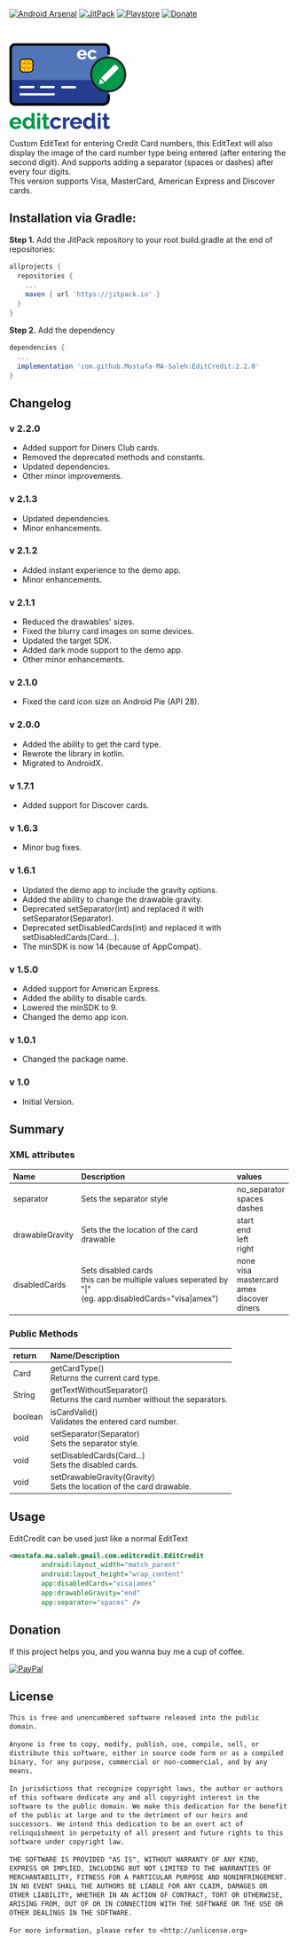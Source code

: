 [![Android Arsenal](https://img.shields.io/badge/Android%20Arsenal-EditCredit-green.svg?style=flat)](https://android-arsenal.com/details/1/6952)
[![JitPack](https://img.shields.io/badge/JitPack-2.2.0-blue.svg?style=flat)](https://jitpack.io/#Mostafa-MA-Saleh/EditCredit/2.2.0)
[![Playstore](https://img.shields.io/badge/Playstore-Demo-brightgreen.svg?style=flat)](https://play.google.com/store/apps/details?id=saleh.ma.mostafa.gmail.com.editcreditdemo)
[![Donate](https://img.shields.io/badge/Donate-PayPal-green.svg)](https://www.paypal.com/donate/?hosted_button_id=9RTEPXAVC99RW)

<br/>

![Edit Credit Logo](logo/logo_ldpi.png)

Custom EditText for entering Credit Card numbers, this EditText will also 
display the image of the card number type being entered (after entering the second digit).
And supports adding a separator (spaces or dashes) after every four digits.
<br/>This version supports Visa, MasterCard, American Express and Discover cards.

## Installation via Gradle:

<b>Step 1.</b> Add the JitPack repository to your root build.gradle at the end of repositories:
```gradle
allprojects {
  repositories {
    ...
    maven { url 'https://jitpack.io' }
  }
}
```

<b>Step 2.</b> Add the dependency
```gradle
dependencies {
  ...
  implementation 'com.github.Mostafa-MA-Saleh:EditCredit:2.2.0'
}
```

## Changelog
### v 2.2.0
- Added support for Diners Club cards.
- Removed the deprecated methods and constants.
- Updated dependencies.
- Other minor improvements.
### v 2.1.3
- Updated dependencies.
- Minor enhancements.
### v 2.1.2
- Added instant experience to the demo app.
- Minor enhancements.
### v 2.1.1
- Reduced the drawables' sizes.
- Fixed the blurry card images on some devices.
- Updated the target SDK.
- Added dark mode support to the demo app.
- Other minor enhancements.
### v 2.1.0
- Fixed the card icon size on Android Pie (API 28).
### v 2.0.0
- Added the ability to get the card type.
- Rewrote the library in kotlin.
- Migrated to AndroidX.
### v 1.7.1
- Added support for Discover cards.
### v 1.6.3
- Minor bug fixes.
### v 1.6.1
- Updated the demo app to include the gravity options.
- Added the ability to change the drawable gravity.
- Deprecated setSeparator(int) and replaced it with setSeparator(Separator).
- Deprecated setDisabledCards(int) and replaced it with setDisabledCards(Card...).
- The minSDK is now 14 (because of AppCompat).
### v 1.5.0
- Added support for American Express.
- Added the ability to disable cards.
- Lowered the minSDK to 9.
- Changed the demo app icon.
### v 1.0.1
- Changed the package name.
### v 1.0
- Initial Version.

## Summary

### XML attributes

| Name | Description | values |
|:---|:---|:---|
| separator | Sets the separator style | no_separator<br/>spaces<br/>dashes |
| drawableGravity | Sets the the location of the card drawable | start<br/>end<br/>left<br/>right |
| disabledCards | Sets disabled cards<br/>this can be multiple values seperated by "\|"<br/>(eg. app:disabledCards="visa\|amex") | none<br/>visa<br/>mastercard<br/>amex<br/>discover<br/>diners |

### Public Methods

| return | Name/Description |
|:---|:---|
| Card | getCardType()<br/>Returns the current card type. |
| String | getTextWithoutSeparator()<br/>Returns the card number without the separators. |
| boolean | isCardValid()<br/>Validates the entered card number. |
| void | setSeparator(Separator)<br/>Sets the separator style. |
| void | setDisabledCards(Card...)<br/>Sets the disabled cards. |
| void | setDrawableGravity(Gravity)<br/>Sets the location of the card drawable. |


## Usage

EditCredit can be used just like a normal EditText
```xml
<mostafa.ma.saleh.gmail.com.editcredit.EditCredit
        android:layout_width="match_parent"
        android:layout_height="wrap_content"
        app:disabledCards="visa|amex"
        app:drawableGravity="end"
        app:separator="spaces" />
```

## Donation

If this project helps you, and you wanna buy me a cup of coffee.

[![PayPal](https://cdn.rawgit.com/twolfson/paypal-github-button/1.0.0/dist/button.svg)](https://www.paypal.com/donate/?hosted_button_id=9RTEPXAVC99RW)

## License
```
This is free and unencumbered software released into the public domain.

Anyone is free to copy, modify, publish, use, compile, sell, or
distribute this software, either in source code form or as a compiled
binary, for any purpose, commercial or non-commercial, and by any
means.

In jurisdictions that recognize copyright laws, the author or authors
of this software dedicate any and all copyright interest in the
software to the public domain. We make this dedication for the benefit
of the public at large and to the detriment of our heirs and
successors. We intend this dedication to be an overt act of
relinquishment in perpetuity of all present and future rights to this
software under copyright law.

THE SOFTWARE IS PROVIDED "AS IS", WITHOUT WARRANTY OF ANY KIND,
EXPRESS OR IMPLIED, INCLUDING BUT NOT LIMITED TO THE WARRANTIES OF
MERCHANTABILITY, FITNESS FOR A PARTICULAR PURPOSE AND NONINFRINGEMENT.
IN NO EVENT SHALL THE AUTHORS BE LIABLE FOR ANY CLAIM, DAMAGES OR
OTHER LIABILITY, WHETHER IN AN ACTION OF CONTRACT, TORT OR OTHERWISE,
ARISING FROM, OUT OF OR IN CONNECTION WITH THE SOFTWARE OR THE USE OR
OTHER DEALINGS IN THE SOFTWARE.

For more information, please refer to <http://unlicense.org>
```
